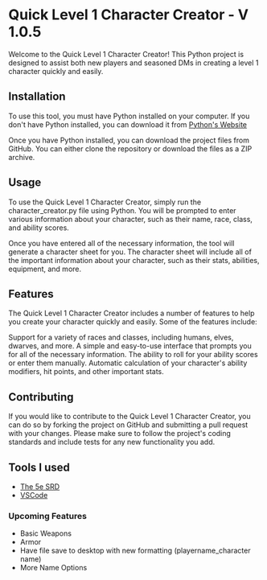 # Quick Level 1 Character Creator - V 1.0.5

Welcome to the Quick Level 1 Character Creator! This Python project is designed to assist both new players and seasoned DMs in creating a level 1 character quickly and easily.


## Installation
To use this tool, you must have Python installed on your computer. If you don't have Python installed, you can download it from [Python's Website](https://www.python.org/downloads/)


Once you have Python installed, you can download the project files from GitHub. You can either clone the repository or download the files as a ZIP archive.

## Usage
To use the Quick Level 1 Character Creator, simply run the character_creator.py file using Python. You will be prompted to enter various information about your character, such as their name, race, class, and ability scores.

Once you have entered all of the necessary information, the tool will generate a character sheet for you. The character sheet will include all of the important information about your character, such as their stats, abilities, equipment, and more.

## Features
The Quick Level 1 Character Creator includes a number of features to help you create your character quickly and easily. Some of the features include:

Support for a variety of races and classes, including humans, elves, dwarves, and more.
A simple and easy-to-use interface that prompts you for all of the necessary information.
The ability to roll for your ability scores or enter them manually.
Automatic calculation of your character's ability modifiers, hit points, and other important stats.

## Contributing
If you would like to contribute to the Quick Level 1 Character Creator, you can do so by forking the project on GitHub and submitting a pull request with your changes. Please make sure to follow the project's coding standards and include tests for any new functionality you add.

## Tools I used
* [The 5e SRD](https://media.wizards.com/2016/downloads/DND/SRD-OGL_V5.1.pdf) 
* [VSCode](https://code.visualstudio.com/download) 

### Upcoming Features

* Basic Weapons
* Armor
* Have file save to desktop with new formatting (playername_character name)
* More Name Options